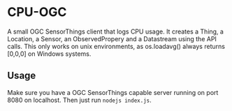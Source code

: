 # CPU-OGC

A small OGC SensorThings client that logs CPU usage. It creates a Thing, a Location, a Sensor, an ObservedPropery and a Datastream using the API calls.
This only works on unix environments, as os.loadavg() always returns [0,0,0] on Windows systems.

## Usage

Make sure you have a OGC SensorThings capable server running on port 8080 on localhost.
Then just run ```nodejs index.js```.
